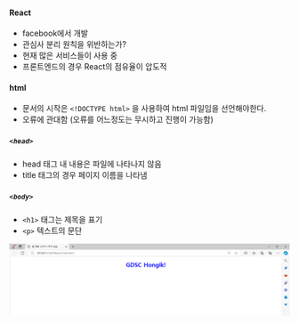 #### React
+ facebook에서 개발
+ 관심사 분리 원칙을 위반하는가?
+ 현재 많은 서비스들이 사용 중
+ 프론트엔드의 경우 React의 점유율이 압도적

#### html
+ 문서의 시작은 `<!DOCTYPE html>` 을 사용하여 html 파일임을 선언해야한다.
+ 오류에 관대함 (오류를 어느정도는 무시하고 진행이 가능함)

##### `<head>`
+ head 태그 내 내용은 파일에 나타나지 않음
+ title 태그의 경우 페이지 이름을 나타냄

##### `<body>`
+ `<h1>` 태그는 제목을 표기
+ `<p>` 텍스트의 문단

![screenpng](https://github.com/GalaxyDimension/2024-1-Web-Study/blob/main/Week1/Week1.png)
